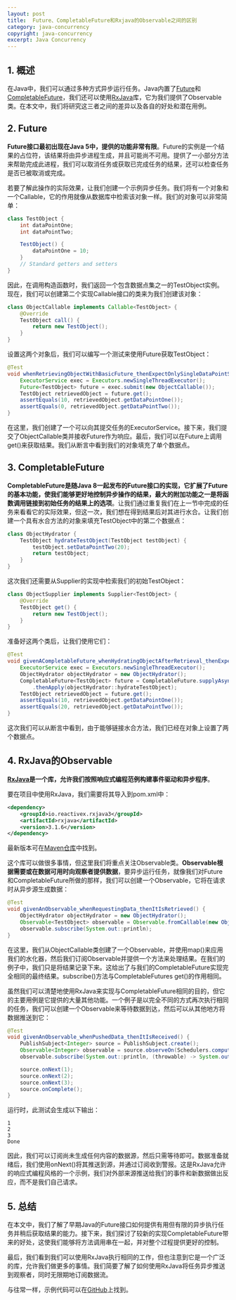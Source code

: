 ```yaml
---
layout: post
title:  Future、CompletableFuture和Rxjava的Observable之间的区别
category: java-concurrency
copyright: java-concurrency
excerpt: Java Concurrency
---
```


## 1. 概述

在Java中，我们可以通过多种方式异步运行任务。Java内置了[Future](https://www.baeldung.com/java-future)和[CompletableFuture](https://www.baeldung.com/java-completablefuture)，我们还可以使用[RxJava](https://www.baeldung.com/rx-java)库，它为我们提供了Observable类。在本文中，我们将研究这三者之间的差异以及各自的好处和潜在用例。

## 2. Future

**Future接口最初出现在Java 5中，提供的功能非常有限**。Future的实例是一个结果的占位符，该结果将由异步进程生成，并且可能尚不可用。提供了一小部分方法来帮助完成此进程，我们可以取消任务或获取已完成任务的结果，还可以检查任务是否已被取消或完成。

若要了解此操作的实际效果，让我们创建一个示例异步任务。我们将有一个对象和一个Callable，它的作用就像从数据库中检索该对象一样。我们的对象可以非常简单：

```java
class TestObject {
    int dataPointOne;
    int dataPointTwo;

    TestObject() {
        dataPointOne = 10;
    }
    // Standard getters and setters
}
```

因此，在调用构造函数时，我们返回一个包含数据点集之一的TestObject实例。现在，我们可以创建第二个实现Callable接口的类来为我们创建该对象：

```java
class ObjectCallable implements Callable<TestObject> {
    @Override
    TestObject call() {
        return new TestObject();
    }
}
```

设置这两个对象后，我们可以编写一个测试来使用Future获取TestObject：

```java
@Test
void whenRetrievingObjectWithBasicFuture_thenExpectOnlySingleDataPointSet() throws ExecutionException, InterruptedException {
    ExecutorService exec = Executors.newSingleThreadExecutor();
    Future<TestObject> future = exec.submit(new ObjectCallable());
    TestObject retrievedObject = future.get();
    assertEquals(10, retrievedObject.getDataPointOne());
    assertEquals(0, retrievedObject.getDataPointTwo());
}
```

在这里，我们创建了一个可以向其提交任务的ExecutorService。接下来，我们提交了ObjectCallable类并接收Future作为响应。最后，我们可以在Future上调用get()来获取结果。我们从断言中看到我们的对象填充了单个数据点。

## 3. CompletableFuture

**CompletableFuture是随Java 8一起发布的Future接口的实现，它扩展了Future的基本功能，使我们能够更好地控制异步操作的结果，最大的附加功能之一是将函数调用链接到初始任务的结果上的选项**。让我们通过重复我们在上一节中完成的任务来看看它的实际效果，但这一次，我们想在得到结果后对其进行水合。让我们创建一个具有水合方法的对象来填充TestObject中的第二个数据点：

```java
class ObjectHydrator {
    TestObject hydrateTestObject(TestObject testObject) {
        testObject.setDataPointTwo(20);
        return testObject;
    }
}
```

这次我们还需要从Supplier的实现中检索我们的初始TestObject：

```java
class ObjectSupplier implements Supplier<TestObject> {
    @Override
    TestObject get() {
        return new TestObject();
    }
}
```

准备好这两个类后，让我们使用它们：

```java
@Test
void givenACompletableFuture_whenHydratingObjectAfterRetrieval_thenExpectBothDataPointsSet() throws ExecutionException, InterruptedException {
    ExecutorService exec = Executors.newSingleThreadExecutor();
    ObjectHydrator objectHydrator = new ObjectHydrator();
    CompletableFuture<TestObject> future = CompletableFuture.supplyAsync(new ObjectSupplier(), exec)
        .thenApply(objectHydrator::hydrateTestObject);
    TestObject retrievedObject = future.get();
    assertEquals(10, retrievedObject.getDataPointOne());
    assertEquals(20, retrievedObject.getDataPointTwo());
}
```

这次我们可以从断言中看到，由于能够链接水合方法，我们已经在对象上设置了两个数据点。

## 4. RxJava的Observable

**[RxJava](https://www.baeldung.com/cs/reactive-programming)是一个库，允许我们按照响应式编程范例构建事件驱动和异步程序**。

要在项目中使用RxJava，我们需要将其导入到pom.xml中：

```xml
<dependency>
    <groupId>io.reactivex.rxjava3</groupId>
    <artifactId>rxjava</artifactId>
    <version>3.1.6</version>
</dependency>
```

最新版本可在[Maven仓库](https://mvnrepository.com/artifact/io.reactivex.rxjava3/rxjava)中找到。

这个库可以做很多事情，但这里我们将重点关注Observable类。**Observable根据需要或在数据可用时向观察者提供数据**，要异步运行任务，就像我们对Future和CompletableFuture所做的那样，我们可以创建一个Observable，它将在请求时从异步源生成数据：

```java
@Test
void givenAnObservable_whenRequestingData_thenItIsRetrieved() {
    ObjectHydrator objectHydrator = new ObjectHydrator();
    Observable<TestObject> observable = Observable.fromCallable(new ObjectCallable()).map(objectHydrator::hydrateTestObject);
    observable.subscribe(System.out::println);
}
```

在这里，我们从ObjectCallable类创建了一个Observable，并使用map()来应用我们的水化器，然后我们订阅Observable并提供一个方法来处理结果。在我们的例子中，我们只是将结果记录下来。这给出了与我们的CompletableFuture实现完全相同的最终结果。subscribe()方法与CompletableFutures get()的作用相同。 

虽然我们可以清楚地使用RxJava来实现与CompletableFuture相同的目的，但它的主要用例是它提供的大量其他功能。一个例子是以完全不同的方式再次执行相同的任务，我们可以创建一个Observable来等待数据到达，然后可以从其他地方将数据推送到它：

```java
@Test
void givenAnObservable_whenPushedData_thenItIsReceived() {
    PublishSubject<Integer> source = PublishSubject.create();
    Observable<Integer> observable = source.observeOn(Schedulers.computation());
    observable.subscribe(System.out::println, (throwable) -> System.out.println("Error"), () -> System.out.println("Done"));

    source.onNext(1);
    source.onNext(2);
    source.onNext(3);
    source.onComplete();
}
```

运行时，此测试会生成以下输出：

```text
1
2
3
Done
```

因此，我们可以订阅尚未生成任何内容的数据源，然后只需等待即可。数据准备就绪后，我们使用onNext()将其推送到源，并通过订阅收到警报。这是RxJava允许的响应式编程风格的一个示例，我们对外部来源推送给我们的事件和新数据做出反应，而不是我们自己请求。

## 5. 总结

在本文中，我们了解了早期Java的Future接口如何提供有用但有限的异步执行任务并稍后获取结果的能力。接下来，我们探讨了较新的实现CompletableFuture带来的好处，这使我们能够将方法调用串在一起，并对整个过程提供更好的控制。

最后，我们看到我们可以使用RxJava执行相同的工作，但也注意到它是一个广泛的库，允许我们做更多的事情。我们简要了解了如何使用RxJava将任务异步推送到观察者，同时无限期地订阅数据流。

与往常一样，示例代码可以在[GitHub](https://github.com/tuyucheng7/taketoday-tutorial4j/tree/master/java-core-modules/java-concurrency-basic-1)上找到。